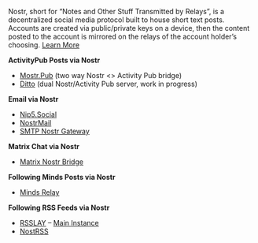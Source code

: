 Nostr, short for “Notes and Other Stuff Transmitted by Relays”, is a decentralized social media protocol built to house short text posts. Accounts are created via public/private keys on a device, then the content posted to the account is mirrored on the relays of the account holder’s choosing. [Learn More](https://nostr.com/)

**ActivityPub Posts via Nostr**
* [Mostr.Pub](https://mostr.pub) (two way Nostr <> Activity Pub bridge)
* [Ditto](https://gitlab.com/soapbox-pub/ditto) (dual Nostr/Activity Pub server, work in progress)

**Email via Nostr**
* [Nip5.Social](https://app.nip05.social/home)
* [NostrMail](https://asherp.github.io/nostr-mail/)
* [SMTP Nostr Gateway](https://github.com/Cameri/smtp-nostr-gateway)

**Matrix Chat via Nostr**
* [Matrix Nostr Bridge](https://github.com/8go/matrix-nostr-bridge)

**Following Minds Posts via Nostr**
* [Minds Relay](https://gitlab.com/minds/infrastructure/nostr-relay)

**Following RSS Feeds via Nostr**
* [RSSLAY](https://github.com/piraces/rsslay) – [Main Instance](https://rsslay.nostr.moe/)
* [NostRSS](https://github.com/Asone/nostrss)



